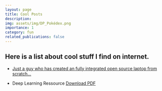 ```yaml
---
layout: page
title: Cool Posts
description:
img: assets/img/DP_Pokédex.png
importance: 1
category: fun
related_publications: false
---
```


## Here is a list about cool stuff I find on internet.

- [Just a guy who has created an fully integrated open source laptop from scratch...](https://www.byran.ee/posts/creation/)
- <div class="row">
        <p>Deep Learning Ressource <a href="{{ '/assets/pdf/one_pager_fonds_souverains.pdf' | relative_url }}">Download PDF</a></p>
  </div>
